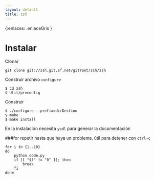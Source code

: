 ```yaml
---
layout: default
title: zsh
---
```

{:enlaces: .enlaceGris }
# Instalar

Clonar

	git clone git://zsh.git.sf.net/gitroot/zsh/zsh

Construir archivo `configure`

	$ cd zsh
	$ Util/preconfig

Construir

	$ ./configure --prefix=dirDestino
	$ make
	$ make install

En la instalación necesita `yodl` para generar la documentación

###for
repetir hasta que haya un problema, útil para detener con `ctrl-c`

	for i in {1..10}
	do
		python code.py
		if [[ "$?" != "0" ]]; then
			break
		fi
	done


